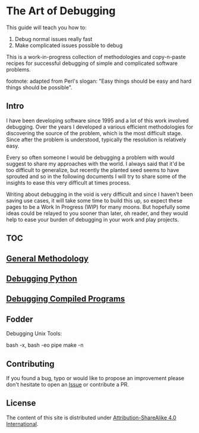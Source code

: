 # The Art of Debugging

This guide will teach you how to:
1. Debug normal issues really fast
2. Make complicated issues possible to debug

This is a work-in-progress collection of methodologies and copy-n-paste recipes for successful debugging of simple and complicated software problems.

footnote: adapted from Perl's slogan: "Easy things should be easy and hard things should be possible".

## Intro

I have been developing software since 1995 and a lot of this work involved debugging. Over the years I developed a various efficient methodologies for discovering the source of the problem, which is the most difficult stage. Since after the problem is understood, typically the resolution is relatively easy.

Every so often someone I would be debugging a problem with would suggest to share my approaches with the world. I always said that it'd be too difficult to generalize, but recently the planted seed seems to have sprouted and so in the following documents I will try to share some of the insights to ease this very difficult at times process.

Writing about debugging in the void is very difficult and since I haven't been saving use cases, it will take some time to build this up, so expect these pages to be a Work In Progress (WIP) for many moons. But hopefully some ideas could be relayed to you sooner than later, oh reader, and they would help to ease your burden of debugging in your work and play projects.


## TOC

## [General Methodology](./methodology.md)

## [Debugging Python](./python.md)

## [Debugging Compiled Programs](./compiled.md)


## Fodder

Debugging Unix Tools:

bash -x, bash -eo pipe
make -n



## Contributing

If you found a bug, typo or would like to propose an improvement please don't hesitate to open an [Issue](https://github.com/stas00/the-art-of-debugging/issues) or contribute a PR.


## License

The content of this site is distributed under [Attribution-ShareAlike 4.0 International](./LICENSE-CC-BY-SA).
